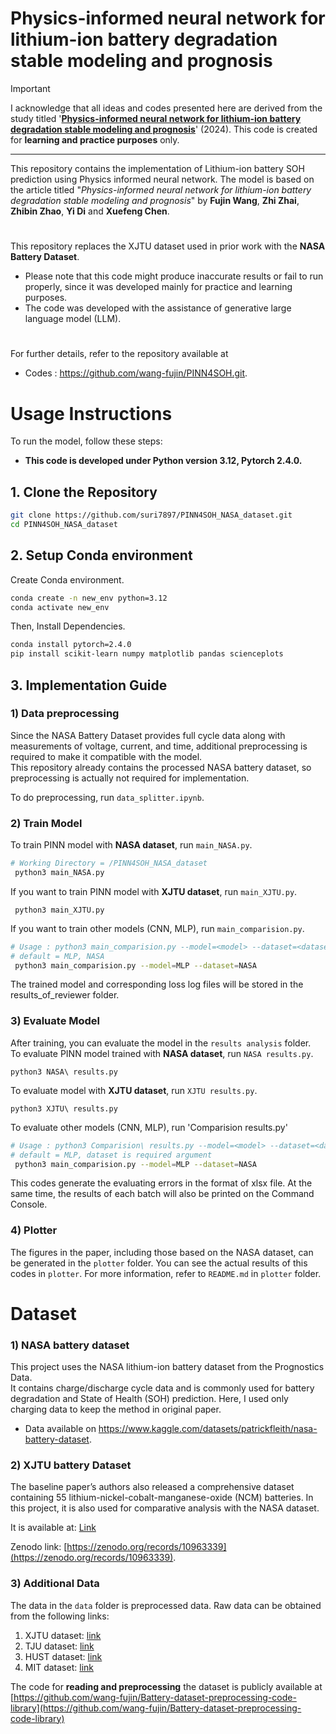 # Physics-informed neural network for lithium-ion battery degradation stable modeling and prognosis

> [!IMPORTANT]
I acknowledge that all ideas and codes presented here are derived from the study titled '**[Physics-informed neural network for lithium-ion battery degradation stable modeling and prognosis](https://www.nature.com/articles/s41467-024-48779-z)**' (2024). This code is created for **learning and practice purposes** only.

---


This repository contains the implementation of Lithium-ion battery SOH prediction using Physics informed neural network. The model is based on the article titled "*Physics-informed neural network for lithium-ion battery degradation stable modeling and prognosis*" by **Fujin Wang**, **Zhi Zhai**, **Zhibin Zhao**, **Yi Di** and **Xuefeng Chen**.


#
This repository replaces the XJTU dataset used in prior work with the **NASA Battery Dataset**.
- Please note that this code might produce inaccurate results or fail to run properly, since it was developed mainly for practice and learning purposes.
- The code was developed with the assistance of generative large language model (LLM).

#

For further details, refer to the repository available at
- Codes : https://github.com/wang-fujin/PINN4SOH.git.

# **Usage Instructions**

To run the model, follow these steps:

- **This code is developed under Python version 3.12, Pytorch 2.4.0.**

## **1. Clone the Repository**
   ```bash
   git clone https://github.com/suri7897/PINN4SOH_NASA_dataset.git
   cd PINN4SOH_NASA_dataset
   ```

## **2. Setup Conda environment**  
   Create Conda environment.
   ```bash
   conda create -n new_env python=3.12
   conda activate new_env
   ```
   Then, Install Dependencies.
   ```bash
   conda install pytorch=2.4.0
   pip install scikit-learn numpy matplotlib pandas scienceplots
   ```

## **3. Implementation Guide**
  ### 1) Data preprocessing
  Since the NASA Battery Dataset provides full cycle data along with measurements of voltage, current, and time, additional preprocessing is required to make it compatible with the model.  
  This repository already contains the processed NASA battery dataset, so preprocessing is actually not required for implementation.  

  To do preprocessing, run `data_splitter.ipynb`.

  ### 2) Train Model
  To train PINN model with **NASA dataset**, run `main_NASA.py`.
  ```bash
  # Working Directory = /PINN4SOH_NASA_dataset
   python3 main_NASA.py
   ```
  If you want to train PINN model with **XJTU dataset**, run `main_XJTU.py`.
  ```
   python3 main_XJTU.py
   ```
  If you want to train other models (CNN, MLP), run `main_comparision.py`.
  ```bash
  # Usage : python3 main_comparision.py --model=<model> --dataset=<dataset>
  # default = MLP, NASA
   python3 main_comparision.py --model=MLP --dataset=NASA
   ```
  The trained model and corresponding loss log files will be stored in the results_of_reviewer folder.

  ### 3) Evaluate Model
  After training, you can evaluate the model in the `results analysis` folder.  
  To evaluate PINN model trained with **NASA dataset**, run `NASA results.py`.
  ```
  python3 NASA\ results.py
  ```
  To evaluate model with **XJTU dataset**, run `XJTU results.py`.
  ```
  python3 XJTU\ results.py
  ```
  To evaluate other models (CNN, MLP), run 'Comparision results.py'
  ```bash
  # Usage : python3 Comparision\ results.py --model=<model> --dataset=<dataset>
  # default = MLP, dataset is required argument
   python3 main_comparision.py --model=MLP --dataset=NASA
   ```
   This codes generate the evaluating errors in the format of xlsx file. At the same time, the results of each batch will also be printed on the Command Console.
   
  ### 4) Plotter
  The figures in the paper, including those based on the NASA dataset, can be generated in the `plotter` folder.
  You can see the actual results of this codes in `plotter`.
  For more information, refer to `README.md` in `plotter` folder.

# **Dataset**

### 1) NASA battery dataset
  This project uses the NASA lithium-ion battery dataset from the Prognostics Data.  
  It contains charge/discharge cycle data and is commonly used for battery degradation and State of Health (SOH) prediction.
  Here, I used only charging data to keep the method in original paper.
  
  - Data available on https://www.kaggle.com/datasets/patrickfleith/nasa-battery-dataset.

### 2) XJTU battery Dataset
  The baseline paper’s authors also released a comprehensive dataset containing 55 lithium-nickel-cobalt-manganese-oxide (NCM) batteries.
  In this project, it is also used for comparative analysis with the NASA dataset.

  It is available at: [Link](https://wang-fujin.github.io/)

  Zenodo link: [https://zenodo.org/records/10963339](https://zenodo.org/records/10963339).

### 3) Additional Data

  The data in the `data` folder is preprocessed data.
  Raw data can be obtained from the following links:
  1. XJTU dataset: [link](https://wang-fujin.github.io/)
  2. TJU dataset: [link](https://zenodo.org/record/6405084)
  3. HUST dataset: [link](https://data.mendeley.com/datasets/nsc7hnsg4s/2)
  4. MIT dataset: [link](https://data.matr.io/1/projects/5c48dd2bc625d700019f3204)
  
  The code for **reading and preprocessing** the dataset is publicly available at [https://github.com/wang-fujin/Battery-dataset-preprocessing-code-library](https://github.com/wang-fujin/Battery-dataset-preprocessing-code-library)
  
